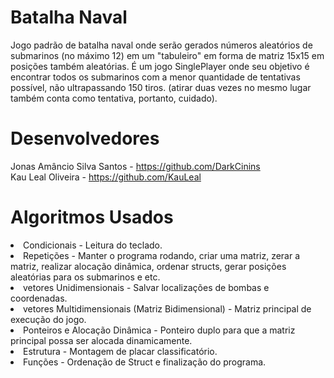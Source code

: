 # Batalha Naval
Jogo padrão de batalha naval onde serão gerados números aleatórios de submarinos (no máximo 12) em um "tabuleiro" em forma de matriz 15x15 em posições também aleatórias. É um jogo SinglePlayer onde seu objetivo é encontrar todos os submarinos com a menor quantidade de tentativas possível, não ultrapassando 150 tiros. (atirar duas vezes no mesmo lugar também conta como tentativa, portanto, cuidado).

# Desenvolvedores
Jonas Amâncio Silva Santos - https://github.com/DarkCinins <br/>
Kau Leal Oliveira - https://github.com/KauLeal

# Algoritmos Usados
<li>Condicionais - Leitura do teclado.</li>
<li>Repetições - Manter o programa rodando, criar uma matriz, zerar a matriz, realizar alocação dinâmica, ordenar structs, gerar posições aleatórias para os submarinos e etc.</li>
<li>vetores Unidimensionais - Salvar localizações de bombas e coordenadas.</li>
<li>vetores Multidimensionais (Matriz Bidimensional) - Matriz principal de execução do jogo.</li>
<li>Ponteiros e Alocação Dinâmica - Ponteiro duplo para que a matriz principal possa ser alocada dinamicamente.</li>
<li>Estrutura - Montagem de placar classificatório.</li>
<li>Funções - Ordenação de Struct e finalização do programa.</li>
